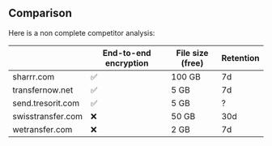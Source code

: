 ## Comparison

Here is a non complete competitor analysis:

|                   | End-to-end encryption | File size (free) | Retention |
| ----------------- | --------------------- | ---------------- | --------- |
| sharrr.com        | ✅                    | 100 GB           | 7d        |
| transfernow.net   | ✅                    | 5 GB             | 7d        |
| send.tresorit.com | ✅                    | 5 GB             | ?         |
| swisstransfer.com | ❌                    | 50 GB            | 30d       |
| wetransfer.com    | ❌                    | 2 GB             | 7d        |
